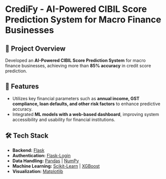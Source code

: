 # CrediFy - AI-Powered CIBIL Score Prediction System for Macro Finance Businesses

## 📌 Project Overview
Developed an **AI-Powered CIBIL Score Prediction System** for macro finance businesses, achieving more than **85% accuracy** in credit score prediction.

## 🚀 Features
- Utilizes key financial parameters such as **annual income, GST compliance, loan defaults, and other risk factors** to enhance predictive accuracy.
- Integrated **ML models with a web-based dashboard**, improving system accessibility and usability for financial institutions.

## 🛠 Tech Stack
- **Backend:** [Flask](https://flask.palletsprojects.com/)  
- **Authentication:** [Flask-Login](https://flask-login.readthedocs.io/en/latest/)  
- **Data Handling:** [Pandas](https://pandas.pydata.org/) | [NumPy](https://numpy.org/)  
- **Machine Learning:** [Scikit-Learn](https://scikit-learn.org/) | [XGBoost](https://xgboost.readthedocs.io/en/latest/)  
- **Visualization:** [Matplotlib](https://matplotlib.org/)  

